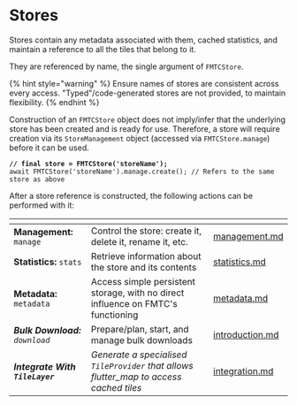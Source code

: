 # Stores

Stores contain any metadata associated with them, cached statistics, and maintain a reference to all the tiles that belong to it.

They are referenced by name, the single argument of `FMTCStore`.

{% hint style="warning" %}
Ensure names of stores are consistent across every access. "Typed"/code-generated stores are not provided, to maintain flexibility.
{% endhint %}

Construction of an `FMTCStore` object does not imply/infer that the underlying store has been created and is ready for use. Therefore, a store will require creation via its `StoreManagement` object (accessed via `FMTCStore.manage`) before it can be used.

<pre class="language-dart"><code class="lang-dart"><strong>// final store = FMTCStore('storeName');
</strong>await FMTCStore('storeName').manage.create(); // Refers to the same store as above
</code></pre>

After a store reference is constructed, the following actions can be performed with it:

<table data-card-size="large" data-view="cards"><thead><tr><th></th><th></th><th data-hidden data-card-target data-type="content-ref"></th></tr></thead><tbody><tr><td><strong>Management:</strong> <code>manage</code></td><td>Control the store: create it, delete it, rename it, etc.</td><td><a href="management.md">management.md</a></td></tr><tr><td><strong>Statistics:</strong> <code>stats</code></td><td>Retrieve information about the store and its contents</td><td><a href="statistics.md">statistics.md</a></td></tr><tr><td><strong>Metadata:</strong> <code>metadata</code></td><td>Access simple persistent storage, with no direct influence on FMTC's functioning</td><td><a href="metadata.md">metadata.md</a></td></tr><tr><td><em><strong>Bulk Download:</strong></em> <em><code>download</code></em></td><td>Prepare/plan, start, and manage bulk downloads</td><td><a href="../../bulk-downloading/introduction.md">introduction.md</a></td></tr><tr><td><em><strong>Integrate With</strong><strong> </strong><strong><code>TileLayer</code></strong></em></td><td><em>Generate a specialised <code>TileProvider</code> that allows flutter_map to access cached tiles</em></td><td><a href="../integration.md">integration.md</a></td></tr></tbody></table>

